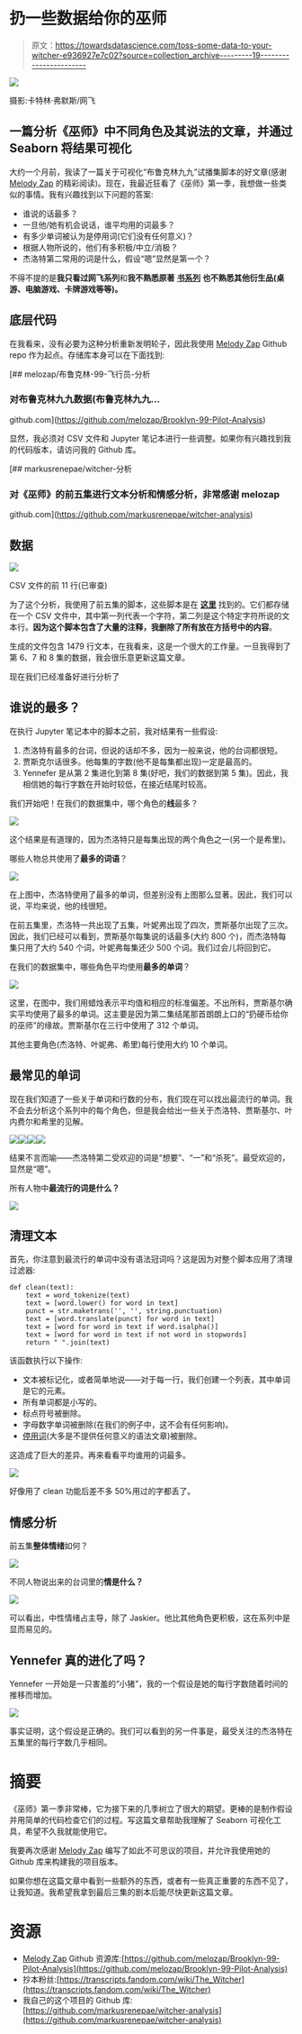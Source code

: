 # 扔一些数据给你的巫师

> 原文：<https://towardsdatascience.com/toss-some-data-to-your-witcher-e936927e7c02?source=collection_archive---------19----------------------->

![](img/e388ac4da3c85dba06f00e12c0678140.png)

摄影:卡特林·弗默斯/网飞

## 一篇分析《巫师》中不同角色及其说法的文章，并通过 Seaborn 将结果可视化

大约一个月前，我读了一篇关于可视化“布鲁克林九九”试播集脚本的好文章(感谢 [Melody Zap](https://medium.com/u/91e1f93586da?source=post_page-----e936927e7c02--------------------------------) 的精彩阅读)。现在，我最近狂看了《巫师》第一季，我想做一些类似的事情。我有兴趣找到以下问题的答案:

*   谁说的话最多？
*   一旦他/她有机会说话，谁平均用的词最多？
*   有多少单词被认为是停用词(它们没有任何意义)？
*   根据人物所说的，他们有多积极/中立/消极？
*   杰洛特第二常用的词是什么，假设“嗯”显然是第一个？

不得不提的是**我只看过网飞系列**和**我不熟悉原著** [**书系列**](https://en.wikipedia.org/wiki/The_Witcher) **也不熟悉其他衍生品(桌游、电脑游戏、卡牌游戏等等)。**

## 底层代码

在我看来，没有必要为这种分析重新发明轮子，因此我使用 [Melody Zap](https://medium.com/u/91e1f93586da?source=post_page-----e936927e7c02--------------------------------) Github repo 作为起点。存储库本身可以在下面找到:

[](https://github.com/melozap/Brooklyn-99-Pilot-Analysis) [## melozap/布鲁克林-99-飞行员-分析

### 对布鲁克林九九数据(布鲁克林九九…

github.com](https://github.com/melozap/Brooklyn-99-Pilot-Analysis) 

显然，我必须对 CSV 文件和 Jupyter 笔记本进行一些调整。如果你有兴趣找到我的代码版本，请访问我的 Github 库。

[](https://github.com/markusrenepae/witcher-analysis) [## markusrenepae/witcher-分析

### 对《巫师》的前五集进行文本分析和情感分析，非常感谢 melozap

github.com](https://github.com/markusrenepae/witcher-analysis) 

## 数据

![](img/e7251616843bc1ff467277be84c31076.png)

CSV 文件的前 11 行(已审查)

为了这个分析，我使用了前五集的脚本，这些脚本是在 [**这里**](https://transcripts.fandom.com/wiki/The_Witcher) 找到的。它们都存储在一个 CSV 文件中，其中第一列代表一个字符，第二列是这个特定字符所说的文本行。**因为这个脚本包含了大量的注释，我删除了所有放在方括号中的内容**。

生成的文件包含 1479 行文本，在我看来，这是一个很大的工作量。一旦我得到了第 6、7 和 8 集的数据，我会很乐意更新这篇文章。

现在我们已经准备好进行分析了

## 谁说的最多？

在执行 Jupyter 笔记本中的脚本之前，我对结果有一些假设:

1.  杰洛特有最多的台词，但说的话却不多，因为一般来说，他的台词都很短。
2.  贾斯克尔话很多。他每集的字数(他不是每集都出现)一定是最高的。
3.  Yennefer 是从第 2 集进化到第 8 集(好吧，我们的数据到第 5 集)。因此，我相信她的每行字数在开始时较低，在接近结尾时较高。

我们开始吧！在我们的数据集中，哪个角色的**线**最多？

![](img/3be89d1a714da5b473f6177bc1f5514e.png)

这个结果是有道理的，因为杰洛特只是每集出现的两个角色之一(另一个是希里)。

哪些人物总共使用了**最多的词语**？

![](img/435ec1bc0cf5c3f63359390e3a9ca808.png)

在上图中，杰洛特使用了最多的单词，但差别没有上图那么显著。因此，我们可以说，平均来说，他的线很短。

在前五集里，杰洛特一共出现了五集，叶妮弗出现了四次，贾斯基尔出现了三次。因此，我们已经可以看到，贾斯基尔每集说的话最多(大约 800 个)，而杰洛特每集只用了大约 540 个词，叶妮弗每集还少 500 个词。我们过会儿将回到它。

在我们的数据集中，哪些角色平均使用**最多的单词**？

![](img/65d718d3e7f2bfa4c044db28f9c534a6.png)

这里，在图中，我们用蜡烛表示平均值和相应的标准偏差。不出所料，贾斯基尔确实平均使用了最多的单词。这主要是因为第二集结尾那首朗朗上口的“扔硬币给你的巫师”的缘故。贾斯基尔在三行中使用了 312 个单词。

其他主要角色(杰洛特、叶妮弗、希里)每行使用大约 10 个单词。

## 最常见的单词

现在我们知道了一些关于单词和行数的分布，我们现在可以找出最流行的单词。我不会去分析这个系列中的每个角色，但是我会给出一些关于杰洛特、贾斯基尔、叶内费尔和希里的见解。

![](img/20fd860b3e0e57130e6b4e9b5a47f316.png)![](img/01417c9bb268eb69d0d730f6dfac33fa.png)![](img/f9f19533fa023359ccc66fe20e1d1079.png)![](img/082596b2c1543abcafdccdff95d987bb.png)

结果不言而喻——杰洛特第二受欢迎的词是“想要”、“一”和“杀死”。最受欢迎的，显然是“嗯”。

所有人物中**最流行的词是什么？**

![](img/6ac156e17fdebd1d37e2c09f8c6d59dc.png)

## 清理文本

首先，你注意到最流行的单词中没有语法冠词吗？这是因为对整个脚本应用了清理过滤器:

```
def clean(text):
    text = word_tokenize(text)
    text = [word.lower() for word in text]
    punct = str.maketrans('', '', string.punctuation) 
    text = [word.translate(punct) for word in text] 
    text = [word for word in text if word.isalpha()]
    text = [word for word in text if not word in stopwords]
    return " ".join(text)
```

该函数执行以下操作:

*   文本被标记化，或者简单地说——对于每一行，我们创建一个列表，其中单词是它的元素。
*   所有单词都是小写的。
*   标点符号被删除。
*   字母数字单词被删除(在我们的例子中，这不会有任何影响)。
*   [停用词](https://en.wikipedia.org/wiki/Stop_words)(大多是不提供任何意义的语法文章)被删除。

这造成了巨大的差异。再来看看平均谁用的词最多。

![](img/e2eddf1ab973de5c3a3b55f66d812c93.png)

好像用了 clean 功能后差不多 50%用过的字都丢了。

## 情感分析

前五集**整体情绪**如何？

![](img/28b0de09d0b5947a6e8fc4e57a41f469.png)

不同人物说出来的台词里的**情是什么？**

![](img/75abc7f574c9b63deeb5eccb2953f936.png)

可以看出，中性情绪占主导，除了 Jaskier。他比其他角色更积极，这在系列中是显而易见的。

## Yennefer 真的进化了吗？

Yennefer 一开始是一只害羞的“小猪”，我的一个假设是她的每行字数随着时间的推移而增加。

![](img/d63e39f01a17b9cf52bd998564a073ed.png)

事实证明，这个假设是正确的。我们可以看到的另一件事是，最受关注的杰洛特在五集里的每行字数几乎相同。

# 摘要

《巫师》第一季非常棒，它为接下来的几季树立了很大的期望。更棒的是制作假设并用简单的代码检查它们的过程。写这篇文章帮助我理解了 Seaborn 可视化工具，希望不久我就能使用它。

我要再次感谢 [Melody Zap](https://medium.com/u/91e1f93586da?source=post_page-----e936927e7c02--------------------------------) 编写了如此不可思议的项目，并允许我使用她的 Github 库来构建我的项目版本。

如果你想在这篇文章中看到一些额外的东西，或者有一些真正重要的东西不见了，让我知道。我希望我拿到最后三集的剧本后能尽快更新这篇文章。

# 资源

*   [Melody Zap](https://medium.com/u/91e1f93586da?source=post_page-----e936927e7c02--------------------------------) Github 资源库:[https://github.com/melozap/Brooklyn-99-Pilot-Analysis](https://github.com/melozap/Brooklyn-99-Pilot-Analysis)
*   抄本粉丝:[https://transcripts.fandom.com/wiki/The_Witcher](https://transcripts.fandom.com/wiki/The_Witcher)
*   我自己的这个项目的 Github 库:[https://github.com/markusrenepae/witcher-analysis](https://github.com/markusrenepae/witcher-analysis)